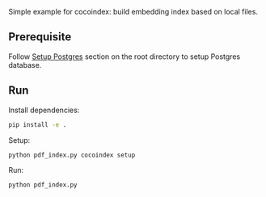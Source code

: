 Simple example for cocoindex: build embedding index based on local files.

## Prerequisite
Follow [Setup Postgres](../../#setup-postgres) section on the root directory to setup Postgres database.

## Run

Install dependencies:

```bash
pip install -e .
```

Setup:

```bash
python pdf_index.py cocoindex setup
```

Run:

```bash
python pdf_index.py
```
